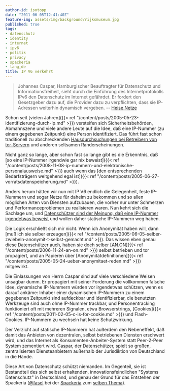 ```yaml
---
author-id: isotopp
date: "2011-06-05T12:41:40Z"
feature-img: assets/img/background/rijksmuseum.jpg
published: true
tags:
- datenschutz
- identity
- internet
- ipv6
- politik
- privacy
- spackeria
- lang_de
title: IP V6 verkehrt
---
```

>Johannes Caspar, Hamburgischer Beauftragter für Datenschutz und
> Informationsfreiheit, sieht durch die Einführung des Internetprotokolls
> IPv6 den Datenschutz im Internet gefährdet. Er fordert den Gesetzgeber
> dazu auf, die Provider dazu zu verpflichten, dass sie IP-Adressen
> weiterhin dynamisch vergeben. 
>   -- [Heise Netze](http://www.heise.de/netze/meldung/Datenschuetzer-sorgt-sich-wegen-IPv6-1235312.html)


Schon seit [vielen Jahren]({{< ref "/content/posts/2005-05-23-identifizierung-durch-ip.md" >}})
versteifen sich Sicherheitsbehörden, Abmahnszene und viele andere Leute
auf die Idee, daß eine IP-Nummer (zu einem gegebenen Zeitpunkt) eine
Person identifiziert. Das führt fast schon traditionell zu abschreckenden
[Hausdurchsuchungen bei Betreibern von tor-Servern](http://www.netzpolitik.org/2011/wieder-hausdurchsuchung-wegen-tor-exit-server/)
und anderen seltsamen Randerscheinungen.

Nicht ganz so lange, aber schon fast so lange gibt es die Erkenntnis, daß
[so eine IP-Nummer irgendwie gar nix beweist]({{< ref "/content/posts/2008-11-08-ip-nummern-und-elektronische-personalausweise.md" >}})
auch wenn das 
[den entsprechenden Bedarfsträgern weitgehend egal ist]({{< ref "/content/posts/2005-06-27-vorratsdatenspeicherung.md" >}}).

Anders herum hätten wir nun mit IP V6 endlich die Gelegenheit, feste
IP-Nummern und sogar Netze für daheim zu bekommen und so allen möglichen
Arten von Diensten aufzubauen, die vorher nur unter Schmerzen und
Performanceproblemen zu realisieren waren. Nun kehrt sich die Sachlage um,
und 
[Datenschützer sind der Meinung, daß eine IP-Nummer irgendetwas beweist](http://www.heise.de/netze/meldung/Datenschuetzer-sorgt-sich-wegen-IPv6-1235312.html)
und wollen daher statische IP-Nummern weg haben.

Die Logik erschließt sich mir nicht. Wenn ich Anonymität haben will, dann
[muß ich sie selber erzeugen]({{< ref "/content/posts/2005-06-05-selber-zwiebeln-anonymit-t-selbst-gemacht.md" >}}).
Das wissen eben genau diese Datenschützer auch, haben sie doch selber
[AN.ON]({{< ref "/content/posts/2006-11-24-an-on.md" >}}) selbst betrieben
und tor propagiert, und an Papieren über
[Anonymitätdefinitionen]({{< ref "/content/posts/2005-05-24-ueber-anonymitaet-reden.md" >}})
mitgewirkt.

Die Einlassungen von Herrn Caspar sind auf viele verschiedene Weisen
unsagbar dumm. Er propagiert mit seiner Forderung die vollkommen falsche
Idee, dynamische IP-Nummern würden vor irgendetwas schützen, wenn es darauf
ankäme: Inhaber einer dynamischen IP-Nummern zu einem gegebenen Zeitpunkt
sind aufdeckbar und identifizierbar, die benutzten Werkzeuge sind auch ohne
IP-Nummer trackbar, und Personentracking funktioniert oft mit mehreren
Signalen, etwa Browserstrings,
[Cookies]({{< ref "/content/posts/2011-02-05-c-is-for-cookie.md" >}}) und
Flash-Cookies. IP-Nummern zu wechseln hat keine Schutzwirkung.

Der Verzicht auf statische IP-Nummern hat außerdem den Nebeneffekt, daß
damit das Anbieten von dezentralen, selbst betriebenen Diensten erschwert
wird, und das Internet als Konsumenten-Anbeiter-System statt Peer-2-Peer
System zementiert wird. Caspar, der Datenschützer, spielt so großen,
zentralisierten Diensteanbietern außerhalb der Jurisdiktion von Deutschland
in die Hände.

Diese Art von Datenschutz schützt niemanden. Im Gegenteil, sie ist
Bestandteil des sich selbst erhaltenden, innovationsfeindlichen "Systems
Datenschutz" in Deutschland, und genau der Grund für das Entstehen der
Spackeria ([@fasel](http://twitter.com/fasel) bei der
[Spackeria](http://blog.spackeria.org) zum [selben
Thema](http://blog.spackeria.org/2011/05/27/ipv6-und-die-machtfrage/)).

